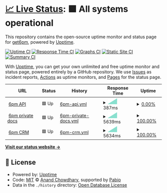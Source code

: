 # [📈 Live Status](https://status.get6pm.com): <!--live status--> **🟩 All systems operational**

This repository contains the open-source uptime monitor and status page for [get6pm](https://status.get6pm.com), powered by [Upptime](https://github.com/upptime/upptime).

[![Uptime CI](https://github.com/get6pm/uptime/workflows/Uptime%20CI/badge.svg)](https://github.com/get6pm/uptime/actions?query=workflow%3A%22Uptime+CI%22)
[![Response Time CI](https://github.com/get6pm/uptime/workflows/Response%20Time%20CI/badge.svg)](https://github.com/get6pm/uptime/actions?query=workflow%3A%22Response+Time+CI%22)
[![Graphs CI](https://github.com/get6pm/uptime/workflows/Graphs%20CI/badge.svg)](https://github.com/get6pm/uptime/actions?query=workflow%3A%22Graphs+CI%22)
[![Static Site CI](https://github.com/get6pm/uptime/workflows/Static%20Site%20CI/badge.svg)](https://github.com/get6pm/uptime/actions?query=workflow%3A%22Static+Site+CI%22)
[![Summary CI](https://github.com/get6pm/uptime/workflows/Summary%20CI/badge.svg)](https://github.com/get6pm/uptime/actions?query=workflow%3A%22Summary+CI%22)

With [Upptime](https://upptime.js.org), you can get your own unlimited and free uptime monitor and status page, powered entirely by a GitHub repository. We use [Issues](https://github.com/get6pm/uptime/issues) as incident reports, [Actions](https://github.com/get6pm/uptime/actions) as uptime monitors, and [Pages](https://status.get6pm.com) for the status page.

<!--start: status pages-->
<!-- This summary is generated by Upptime (https://github.com/upptime/upptime) -->
<!-- Do not edit this manually, your changes will be overwritten -->
<!-- prettier-ignore -->
| URL | Status | History | Response Time | Uptime |
| --- | ------ | ------- | ------------- | ------ |
| <img alt="" src="https://icons.duckduckgo.com/ip3/api.get6pm.com.ico" height="13"> [6pm API](https://api.get6pm.com/v1/health) | 🟩 Up | [6pm-api.yml](https://github.com/get6pm/uptime/commits/HEAD/history/6pm-api.yml) | <details><summary><img alt="Response time graph" src="./graphs/6pm-api/response-time-week.png" height="20"> 387ms</summary><br><a href="https://status.get6pm.com/history/6pm-api"><img alt="Response time 387" src="https://img.shields.io/endpoint?url=https%3A%2F%2Fraw.githubusercontent.com%2Fget6pm%2Fuptime%2FHEAD%2Fapi%2F6pm-api%2Fresponse-time.json"></a><br><a href="https://status.get6pm.com/history/6pm-api"><img alt="24-hour response time 387" src="https://img.shields.io/endpoint?url=https%3A%2F%2Fraw.githubusercontent.com%2Fget6pm%2Fuptime%2FHEAD%2Fapi%2F6pm-api%2Fresponse-time-day.json"></a><br><a href="https://status.get6pm.com/history/6pm-api"><img alt="7-day response time 387" src="https://img.shields.io/endpoint?url=https%3A%2F%2Fraw.githubusercontent.com%2Fget6pm%2Fuptime%2FHEAD%2Fapi%2F6pm-api%2Fresponse-time-week.json"></a><br><a href="https://status.get6pm.com/history/6pm-api"><img alt="30-day response time 387" src="https://img.shields.io/endpoint?url=https%3A%2F%2Fraw.githubusercontent.com%2Fget6pm%2Fuptime%2FHEAD%2Fapi%2F6pm-api%2Fresponse-time-month.json"></a><br><a href="https://status.get6pm.com/history/6pm-api"><img alt="1-year response time 387" src="https://img.shields.io/endpoint?url=https%3A%2F%2Fraw.githubusercontent.com%2Fget6pm%2Fuptime%2FHEAD%2Fapi%2F6pm-api%2Fresponse-time-year.json"></a></details> | <details><summary><a href="https://status.get6pm.com/history/6pm-api">0.00%</a></summary><a href="https://status.get6pm.com/history/6pm-api"><img alt="All-time uptime 0.00%" src="https://img.shields.io/endpoint?url=https%3A%2F%2Fraw.githubusercontent.com%2Fget6pm%2Fuptime%2FHEAD%2Fapi%2F6pm-api%2Fuptime.json"></a><br><a href="https://status.get6pm.com/history/6pm-api"><img alt="24-hour uptime 0.00%" src="https://img.shields.io/endpoint?url=https%3A%2F%2Fraw.githubusercontent.com%2Fget6pm%2Fuptime%2FHEAD%2Fapi%2F6pm-api%2Fuptime-day.json"></a><br><a href="https://status.get6pm.com/history/6pm-api"><img alt="7-day uptime 0.00%" src="https://img.shields.io/endpoint?url=https%3A%2F%2Fraw.githubusercontent.com%2Fget6pm%2Fuptime%2FHEAD%2Fapi%2F6pm-api%2Fuptime-week.json"></a><br><a href="https://status.get6pm.com/history/6pm-api"><img alt="30-day uptime 0.00%" src="https://img.shields.io/endpoint?url=https%3A%2F%2Fraw.githubusercontent.com%2Fget6pm%2Fuptime%2FHEAD%2Fapi%2F6pm-api%2Fuptime-month.json"></a><br><a href="https://status.get6pm.com/history/6pm-api"><img alt="1-year uptime 0.00%" src="https://img.shields.io/endpoint?url=https%3A%2F%2Fraw.githubusercontent.com%2Fget6pm%2Fuptime%2FHEAD%2Fapi%2F6pm-api%2Fuptime-year.json"></a></details>
| <img alt="" src="https://icons.duckduckgo.com/ip3/docs.rp.get6pm.com.ico" height="13"> [6pm private docs](https://docs.rp.get6pm.com) | 🟩 Up | [6pm-private-docs.yml](https://github.com/get6pm/uptime/commits/HEAD/history/6pm-private-docs.yml) | <details><summary><img alt="Response time graph" src="./graphs/6pm-private-docs/response-time-week.png" height="20"> 5639ms</summary><br><a href="https://status.get6pm.com/history/6pm-private-docs"><img alt="Response time 5639" src="https://img.shields.io/endpoint?url=https%3A%2F%2Fraw.githubusercontent.com%2Fget6pm%2Fuptime%2FHEAD%2Fapi%2F6pm-private-docs%2Fresponse-time.json"></a><br><a href="https://status.get6pm.com/history/6pm-private-docs"><img alt="24-hour response time 5639" src="https://img.shields.io/endpoint?url=https%3A%2F%2Fraw.githubusercontent.com%2Fget6pm%2Fuptime%2FHEAD%2Fapi%2F6pm-private-docs%2Fresponse-time-day.json"></a><br><a href="https://status.get6pm.com/history/6pm-private-docs"><img alt="7-day response time 5639" src="https://img.shields.io/endpoint?url=https%3A%2F%2Fraw.githubusercontent.com%2Fget6pm%2Fuptime%2FHEAD%2Fapi%2F6pm-private-docs%2Fresponse-time-week.json"></a><br><a href="https://status.get6pm.com/history/6pm-private-docs"><img alt="30-day response time 5639" src="https://img.shields.io/endpoint?url=https%3A%2F%2Fraw.githubusercontent.com%2Fget6pm%2Fuptime%2FHEAD%2Fapi%2F6pm-private-docs%2Fresponse-time-month.json"></a><br><a href="https://status.get6pm.com/history/6pm-private-docs"><img alt="1-year response time 5639" src="https://img.shields.io/endpoint?url=https%3A%2F%2Fraw.githubusercontent.com%2Fget6pm%2Fuptime%2FHEAD%2Fapi%2F6pm-private-docs%2Fresponse-time-year.json"></a></details> | <details><summary><a href="https://status.get6pm.com/history/6pm-private-docs">100.00%</a></summary><a href="https://status.get6pm.com/history/6pm-private-docs"><img alt="All-time uptime 100.00%" src="https://img.shields.io/endpoint?url=https%3A%2F%2Fraw.githubusercontent.com%2Fget6pm%2Fuptime%2FHEAD%2Fapi%2F6pm-private-docs%2Fuptime.json"></a><br><a href="https://status.get6pm.com/history/6pm-private-docs"><img alt="24-hour uptime 100.00%" src="https://img.shields.io/endpoint?url=https%3A%2F%2Fraw.githubusercontent.com%2Fget6pm%2Fuptime%2FHEAD%2Fapi%2F6pm-private-docs%2Fuptime-day.json"></a><br><a href="https://status.get6pm.com/history/6pm-private-docs"><img alt="7-day uptime 100.00%" src="https://img.shields.io/endpoint?url=https%3A%2F%2Fraw.githubusercontent.com%2Fget6pm%2Fuptime%2FHEAD%2Fapi%2F6pm-private-docs%2Fuptime-week.json"></a><br><a href="https://status.get6pm.com/history/6pm-private-docs"><img alt="30-day uptime 100.00%" src="https://img.shields.io/endpoint?url=https%3A%2F%2Fraw.githubusercontent.com%2Fget6pm%2Fuptime%2FHEAD%2Fapi%2F6pm-private-docs%2Fuptime-month.json"></a><br><a href="https://status.get6pm.com/history/6pm-private-docs"><img alt="1-year uptime 100.00%" src="https://img.shields.io/endpoint?url=https%3A%2F%2Fraw.githubusercontent.com%2Fget6pm%2Fuptime%2FHEAD%2Fapi%2F6pm-private-docs%2Fuptime-year.json"></a></details>
| <img alt="" src="https://icons.duckduckgo.com/ip3/20.rp.get6pm.com.ico" height="13"> [6pm CRM](https://20.rp.get6pm.com) | 🟩 Up | [6pm-crm.yml](https://github.com/get6pm/uptime/commits/HEAD/history/6pm-crm.yml) | <details><summary><img alt="Response time graph" src="./graphs/6pm-crm/response-time-week.png" height="20"> 5634ms</summary><br><a href="https://status.get6pm.com/history/6pm-crm"><img alt="Response time 5634" src="https://img.shields.io/endpoint?url=https%3A%2F%2Fraw.githubusercontent.com%2Fget6pm%2Fuptime%2FHEAD%2Fapi%2F6pm-crm%2Fresponse-time.json"></a><br><a href="https://status.get6pm.com/history/6pm-crm"><img alt="24-hour response time 5634" src="https://img.shields.io/endpoint?url=https%3A%2F%2Fraw.githubusercontent.com%2Fget6pm%2Fuptime%2FHEAD%2Fapi%2F6pm-crm%2Fresponse-time-day.json"></a><br><a href="https://status.get6pm.com/history/6pm-crm"><img alt="7-day response time 5634" src="https://img.shields.io/endpoint?url=https%3A%2F%2Fraw.githubusercontent.com%2Fget6pm%2Fuptime%2FHEAD%2Fapi%2F6pm-crm%2Fresponse-time-week.json"></a><br><a href="https://status.get6pm.com/history/6pm-crm"><img alt="30-day response time 5634" src="https://img.shields.io/endpoint?url=https%3A%2F%2Fraw.githubusercontent.com%2Fget6pm%2Fuptime%2FHEAD%2Fapi%2F6pm-crm%2Fresponse-time-month.json"></a><br><a href="https://status.get6pm.com/history/6pm-crm"><img alt="1-year response time 5634" src="https://img.shields.io/endpoint?url=https%3A%2F%2Fraw.githubusercontent.com%2Fget6pm%2Fuptime%2FHEAD%2Fapi%2F6pm-crm%2Fresponse-time-year.json"></a></details> | <details><summary><a href="https://status.get6pm.com/history/6pm-crm">100.00%</a></summary><a href="https://status.get6pm.com/history/6pm-crm"><img alt="All-time uptime 100.00%" src="https://img.shields.io/endpoint?url=https%3A%2F%2Fraw.githubusercontent.com%2Fget6pm%2Fuptime%2FHEAD%2Fapi%2F6pm-crm%2Fuptime.json"></a><br><a href="https://status.get6pm.com/history/6pm-crm"><img alt="24-hour uptime 100.00%" src="https://img.shields.io/endpoint?url=https%3A%2F%2Fraw.githubusercontent.com%2Fget6pm%2Fuptime%2FHEAD%2Fapi%2F6pm-crm%2Fuptime-day.json"></a><br><a href="https://status.get6pm.com/history/6pm-crm"><img alt="7-day uptime 100.00%" src="https://img.shields.io/endpoint?url=https%3A%2F%2Fraw.githubusercontent.com%2Fget6pm%2Fuptime%2FHEAD%2Fapi%2F6pm-crm%2Fuptime-week.json"></a><br><a href="https://status.get6pm.com/history/6pm-crm"><img alt="30-day uptime 100.00%" src="https://img.shields.io/endpoint?url=https%3A%2F%2Fraw.githubusercontent.com%2Fget6pm%2Fuptime%2FHEAD%2Fapi%2F6pm-crm%2Fuptime-month.json"></a><br><a href="https://status.get6pm.com/history/6pm-crm"><img alt="1-year uptime 100.00%" src="https://img.shields.io/endpoint?url=https%3A%2F%2Fraw.githubusercontent.com%2Fget6pm%2Fuptime%2FHEAD%2Fapi%2F6pm-crm%2Fuptime-year.json"></a></details>

<!--end: status pages-->

[**Visit our status website →**](https://status.get6pm.com)

## 📄 License

- Powered by: [Upptime](https://github.com/upptime/upptime)
- Code: [MIT](./LICENSE) © [Anand Chowdhary](https://anandchowdhary.com), supported by [Pabio](https://pabio.com)
- Data in the `./history` directory: [Open Database License](https://opendatacommons.org/licenses/odbl/1-0/)
